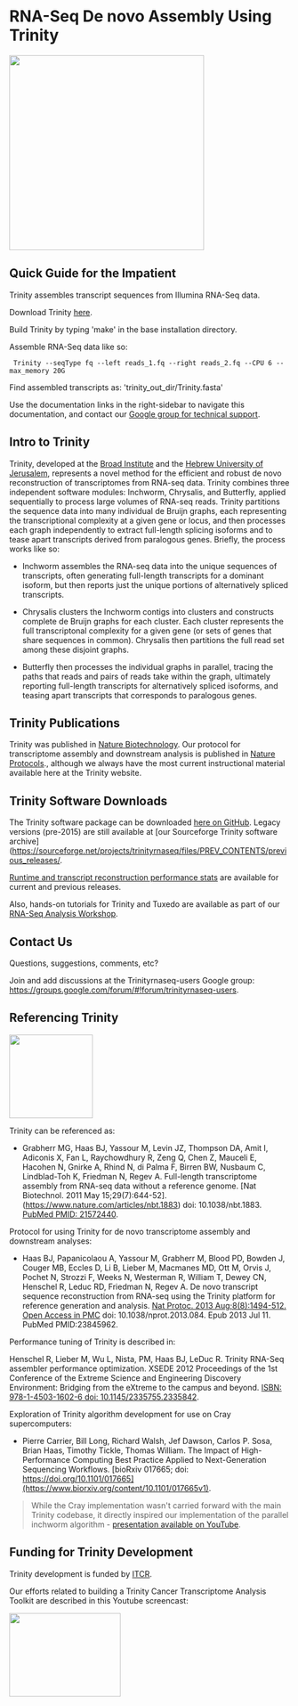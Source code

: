 # RNA-Seq De novo Assembly Using Trinity

<img src="https://raw.githubusercontent.com/wiki/trinityrnaseq/trinityrnaseq/images/TrinityCompositeLogo.png" width="350"/>

## Quick Guide for the Impatient
Trinity assembles transcript sequences from Illumina RNA-Seq data.

Download Trinity [here](https://github.com/trinityrnaseq/trinityrnaseq/releases).

Build Trinity by typing 'make' in the base installation directory.

Assemble RNA-Seq data like so:

```
 Trinity --seqType fq --left reads_1.fq --right reads_2.fq --CPU 6 --max_memory 20G 
```

Find assembled transcripts as: 'trinity_out_dir/Trinity.fasta'

Use the documentation links in the right-sidebar to navigate this documentation, and contact our [Google group for technical support](https://github.com/trinityrnaseq/trinityrnaseq/wiki#contact_us).

## Intro to Trinity
Trinity, developed at the [Broad Institute](https://www.broadinstitute.org/) and the [Hebrew University of Jerusalem](https://www.cs.huji.ac.il/), represents a novel method for the efficient and robust de novo reconstruction of transcriptomes from RNA-seq data. Trinity combines three independent software modules: Inchworm, Chrysalis, and Butterfly, applied sequentially to process large volumes of RNA-seq reads. Trinity partitions the sequence data into many individual de Bruijn graphs, each representing the transcriptional complexity at a given gene or locus, and then processes each graph independently to extract full-length splicing isoforms and to tease apart transcripts derived from paralogous genes. Briefly, the process works like so:

- Inchworm assembles the RNA-seq data into the unique sequences of transcripts, often generating full-length transcripts for a dominant isoform, but then reports just the unique portions of alternatively spliced transcripts.

- Chrysalis clusters the Inchworm contigs into clusters and constructs complete de Bruijn graphs for each cluster. Each cluster represents the full transcriptonal complexity for a given gene (or sets of genes that share sequences in common). Chrysalis then partitions the full read set among these disjoint graphs.

- Butterfly then processes the individual graphs in parallel, tracing the paths that reads and pairs of reads take within the graph, ultimately reporting full-length transcripts for alternatively spliced isoforms, and teasing apart transcripts that corresponds to paralogous genes.

## Trinity Publications
Trinity was published in [Nature Biotechnology](https://www.ncbi.nlm.nih.gov/pmc/articles/PMC3571712/). Our protocol for transcriptome assembly and downstream analysis is published in [Nature Protocols](https://www.ncbi.nlm.nih.gov/pmc/articles/PMC3875132/)., although we always have the most current instructional material available here at the Trinity website.

## Trinity Software Downloads

The Trinity software package can be downloaded [here on GitHub](https://github.com/trinityrnaseq/trinityrnaseq/releases). Legacy versions (pre-2015) are still available at [our Sourceforge Trinity software archive](https://sourceforge.net/projects/trinityrnaseq/files/PREV_CONTENTS/previous_releases/.

[Runtime and transcript reconstruction performance stats](https://trinityrnaseq.github.io/performance/) are available for current and previous releases.

Also, hands-on tutorials for Trinity and Tuxedo are available as part of our [RNA-Seq Analysis Workshop](https://github.com/trinityrnaseq/RNASeq_Trinity_Tuxedo_Workshop/wiki).

## Contact Us
Questions, suggestions, comments, etc?

Join and add discussions at the Trinityrnaseq-users Google group: https://groups.google.com/forum/#!forum/trinityrnaseq-users.

## Referencing Trinity
<img src="https://raw.githubusercontent.com/wiki/trinityrnaseq/trinityrnaseq/images/Nature_Trinity_cov.small.gif" width="150"/>

Trinity can be referenced as:
- Grabherr MG, Haas BJ, Yassour M, Levin JZ, Thompson DA, Amit I, Adiconis X, Fan L, Raychowdhury R, Zeng Q, Chen Z, Mauceli E, Hacohen N, Gnirke A, Rhind N, di Palma F, Birren BW, Nusbaum C, Lindblad-Toh K, Friedman N, Regev A. Full-length transcriptome assembly from RNA-seq data without a reference genome. [Nat Biotechnol. 2011 May 15;29(7):644-52].(https://www.nature.com/articles/nbt.1883) doi: 10.1038/nbt.1883. [PubMed PMID: 21572440](https://pubmed.ncbi.nlm.nih.gov/21572440/).

Protocol for using Trinity for de novo transcriptome assembly and downstream analyses:

- Haas BJ, Papanicolaou A, Yassour M, Grabherr M, Blood PD, Bowden J, Couger MB, Eccles D, Li B, Lieber M, Macmanes MD, Ott M, Orvis J, Pochet N, Strozzi F, Weeks N, Westerman R, William T, Dewey CN, Henschel R, Leduc RD, Friedman N, Regev A. De novo transcript sequence reconstruction from RNA-seq using the Trinity platform for reference generation and analysis. [Nat Protoc. 2013 Aug;8(8):1494-512. Open Access in PMC](https://www.nature.com/articles/nprot.2013.084) doi: 10.1038/nprot.2013.084. Epub 2013 Jul 11. PubMed PMID:23845962.

Performance tuning of Trinity is described in:

Henschel R, Lieber M, Wu L, Nista, PM, Haas BJ, LeDuc R. Trinity RNA-Seq assembler performance optimization. XSEDE 2012 Proceedings of the 1st Conference of the Extreme Science and Engineering Discovery Environment: Bridging from the eXtreme to the campus and beyond. [ISBN: 978-1-4503-1602-6 doi: 10.1145/2335755.2335842](https://dl.acm.org/doi/10.1145/2335755.2335842).

Exploration of Trinity algorithm development for use on Cray supercomputers:

- Pierre Carrier, Bill Long, Richard Walsh, Jef Dawson, Carlos P. Sosa, Brian Haas, Timothy Tickle, Thomas William. The Impact of High-Performance Computing Best Practice Applied to Next-Generation Sequencing Workflows. [bioRxiv 017665; doi: https://doi.org/10.1101/017665](https://www.biorxiv.org/content/10.1101/017665v1).

> While the Cray implementation wasn't carried forward with the main Trinity codebase, it directly inspired our implementation of the parallel inchworm algorithm - [presentation available on YouTube](https://www.youtube.com/watch?v=thHLF3eCl5Q).

## Funding for Trinity Development

Trinity development is funded by [ITCR](https://itcr.cancer.gov/).

Our efforts related to building a Trinity Cancer Transcriptome Analysis Toolkit are described in this Youtube screencast:

<a href="https://www.youtube.com/watch?v=9ky5NwV45qY">
  <img src="https://img.youtube.com/vi/9ky5NwV45qY/0.jpg" width="200" height="150">
</a>
